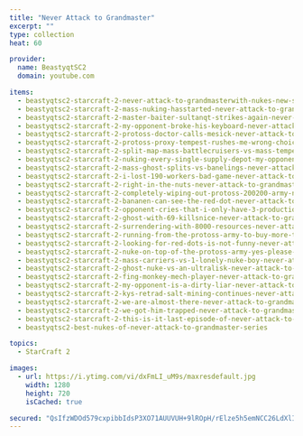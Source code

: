 ```yaml
---
title: "Never Attack to Grandmaster"
excerpt: ""
type: collection
heat: 60

provider:
  name: BeastyqtSC2
  domain: youtube.com

items:
  - beastyqtsc2-starcraft-2-never-attack-to-grandmasterwith-nukes-new-series
  - beastyqtsc2-starcraft-2-mass-nuking-hasstarted-never-attack-to-grandmaster
  - beastyqtsc2-starcraft-2-master-baiter-sultanqt-strikes-again-never-attack-to-grandmaster
  - beastyqtsc2-starcraft-2-my-opponent-broke-his-keyboard-never-attack-to-grandmaster
  - beastyqtsc2-starcraft-2-protoss-doctor-calls-mesick-never-attack-to-grandmaster
  - beastyqtsc2-starcraft-2-protoss-proxy-tempest-rushes-me-wrong-choice-mate
  - beastyqtsc2-starcraft-2-split-map-mass-battlecruisers-vs-mass-tempests-never-attack-to-grandmaster
  - beastyqtsc2-starcraft-2-nuking-every-single-supply-depot-my-opponent-had
  - beastyqtsc2-starcraft-2-mass-ghost-splits-vs-banelings-never-attack-to-grandmaster
  - beastyqtsc2-starcraft-2-i-lost-190-workers-bad-game-never-attack-to-grandmaster
  - beastyqtsc2-starcraft-2-right-in-the-nuts-never-attack-to-grandmaster
  - beastyqtsc2-starcraft-2-completely-wiping-out-protoss-200200-army-never-attack-to-grandmaster
  - beastyqtsc2-starcraft-2-bananen-can-see-the-red-dot-never-attack-to-grandmaster
  - beastyqtsc2-starcraft-2-opponent-cries-that-i-only-have-3-production-buildings-never-attack-to-grandmaster
  - beastyqtsc2-starcraft-2-ghost-with-69-killsnice-never-attack-to-grandmaster
  - beastyqtsc2-starcraft-2-surrendering-with-8000-resources-never-attack-to-grandmaster
  - beastyqtsc2-starcraft-2-running-from-the-protoss-army-to-buy-more-time-never-attack-to-grandmaster
  - beastyqtsc2-starcraft-2-looking-for-red-dots-is-not-funny-never-attack-to-grandmaster
  - beastyqtsc2-starcraft-2-nuke-on-top-of-the-protoss-army-yes-please-never-attack-to-grandmaster
  - beastyqtsc2-starcraft-2-mass-carriers-vs-1-lonely-nuke-boy-never-attack-to-grandmaster
  - beastyqtsc2-starcraft-2-ghost-nuke-vs-an-ultralisk-never-attack-to-grandmaster
  - beastyqtsc2-starcraft-2-fing-monkey-mech-player-never-attack-to-grandmaster
  - beastyqtsc2-starcraft-2-my-opponent-is-a-dirty-liar-never-attack-to-grandmaster
  - beastyqtsc2-starcraft-2-kys-retrad-salt-mining-continues-never-attack-to-grandmaster
  - beastyqtsc2-starcraft-2-we-are-almost-there-never-attack-to-grandmaster
  - beastyqtsc2-starcraft-2-we-got-him-trapped-never-attack-to-grandmaster
  - beastyqtsc2-starcraft-2-this-is-it-last-episode-of-never-attack-to-grandmaster
  - beastyqtsc2-best-nukes-of-never-attack-to-grandmaster-series

topics:
  - StarCraft 2

images:
  - url: https://i.ytimg.com/vi/dxFmLI_uM9s/maxresdefault.jpg
    width: 1280
    height: 720
    isCached: true

secured: "QsIfzWDOd579cxpibbIdsP3XO71AUUVUH+9lROpH/rElze5h5emNCC26LdXlIb0DanlUD1Bb0ldzCKKa65oTZ+R6Jd58KnmYfMMIPnVF+5p6kMrcDjj4azK/1mEV5CqWgd3s0IZhGPcWd8C7hFWBT04zry9HxdIIo4Wv06yuF4ziJQ7gCUgGWUemQSbtvwkQNZQGAfmcrwga7mlhL22YXETmKRyti+ROfBsHrF5kMBH6MLuA2EW6MgG6ylsTjdVR8mUWm9e58dE0iKNt801ocwY+Ly/ncxgXAVge350O+Hs/hg8lANiOJyYZ59uJpk3uDx8dU8//vfoYHaSAl0F23vWokhWcdxc3GQHeGnp26rQ=;OxEkgGhX+U95JE56c/zHBw=="
---
```


